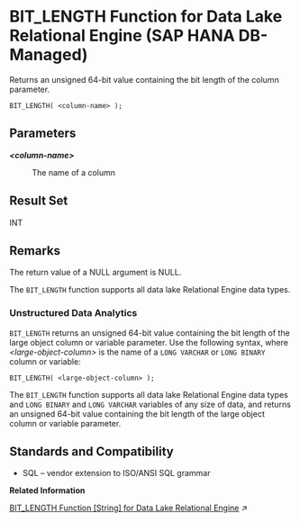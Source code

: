 <!-- loio7d6e331baa6d4f8c90ff55b51d4bbb8e -->

# BIT\_LENGTH Function for Data Lake Relational Engine \(SAP HANA DB-Managed\)

Returns an unsigned 64-bit value containing the bit length of the column parameter.



```
BIT_LENGTH( <column-name> );
```



<a name="loio7d6e331baa6d4f8c90ff55b51d4bbb8e__section_uhj_tgl_srb"/>

## Parameters


<dl>
<dt><b>

*<column-name\>*

</b></dt>
<dd>

The name of a column



</dd>
</dl>



<a name="loio7d6e331baa6d4f8c90ff55b51d4bbb8e__section_n5w_tgl_srb"/>

## Result Set

INT



<a name="loio7d6e331baa6d4f8c90ff55b51d4bbb8e__section_oq1_fll_srb"/>

## Remarks

The return value of a NULL argument is NULL.

The `BIT_LENGTH` function supports all data lake Relational Engine data types.



### Unstructured Data Analytics

`BIT_LENGTH` returns an unsigned 64-bit value containing the bit length of the large object column or variable parameter. Use the following syntax, where *<large-object-column\>* is the name of a `LONG VARCHAR` or `LONG BINARY` column or variable:

```
BIT_LENGTH( <large-object-column> );
```

The `BIT_LENGTH` function supports all data lake Relational Engine data types and `LONG BINARY` and `LONG VARCHAR` variables of any size of data, and returns an unsigned 64-bit value containing the bit length of the large object column or variable parameter.



<a name="loio7d6e331baa6d4f8c90ff55b51d4bbb8e__section_ipv_5gl_srb"/>

## Standards and Compatibility

-   SQL – vendor extension to ISO/ANSI SQL grammar

**Related Information**  


[BIT_LENGTH Function \[String\] for Data Lake Relational Engine](https://help.sap.com/viewer/19b3964099384f178ad08f2d348232a9/2024_3_QRC/en-US/a537928a84f210158191ea44ca58ee8e.html "Returns an unsigned 64-bit value containing the bit length of the column parameter.") :arrow_upper_right:


